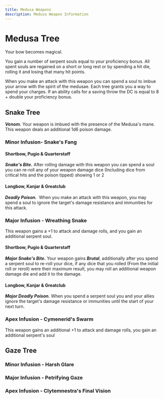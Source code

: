 ```yaml
---
title: Medusa Weapons
description: Medusa Weapon Information
---
```

# Medusa Tree
Your bow becomes magical.

You gain a number of serpent souls equal to your proficiency bonus. All spent souls are regained on a short or long rest or by spending a hit die, rolling it and losing that many hit points.

When you make an attack with this weapon you can spend a soul to imbue your arrow with the spirit of the medusae. Each tree grants you a way to spend your charges. If an ability calls for a saving throw the DC is equal to 8 + double your proficiency bonus.

## Snake Tree
***Venom.*** Your weapon is imbued with the presence of the Medusa's mane. This weapon deals an additional 1d6 poison damage.
### Minor Infusion- Snake's Fang
#### Shortbow, Pugio & Quarterstaff
***Snake's Bite.*** After rolling damage with this weapon you can spend a soul you can re-roll any of your weapon damage dice (Including dice from critical hits and the poison tipped) showing 1 or 2

#### Longbow, Kanjar & Greatclub
***Deadly Poison.***   When you make an attack with this weapon, you may spend a soul to ignore the target's damage resistance and immunities for this attack. 

### Major Infusion - Wreathing Snake
This weapon gains a +1 to attack and damage rolls, and you gain an additional serpent soul.

#### Shortbow, Pugio & Quarterstaff
***Major Snake's Bite.*** Your weapon gains ***Brutal***, additionally after you spend a serpent soul to re-roll your dice, if any dice that you rolled (From the initial roll or reroll) were their maximum result, you may roll an additional weapon damage die and add it to the damage.

#### Longbow, Kanjar & Greatclub
***Major Deadly Poison.*** When you spend a serpent soul you and your allies ignore the target's damage resistance or immunities until the start of your next turn.

### Apex Infusion - Cymenerid's Swarm
This weapon gains an additional +1 to attack and damage rolls, you gain an additional serpent's soul



## Gaze Tree
### Minor Infusion - Harsh Glare
### Major Infusion - Petrifying Gaze
### Apex Infusion - Clytemnestra's Final Vision


